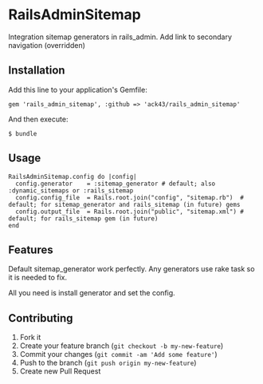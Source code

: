 # RailsAdminSitemap

Integration sitemap generators in rails_admin. Add link to secondary navigation (overridden)

## Installation

Add this line to your application's Gemfile:

    gem 'rails_admin_sitemap', :github => 'ack43/rails_admin_sitemap'

And then execute:

    $ bundle

## Usage

    RailsAdminSitemap.config do |config|
      config.generator    = :sitemap_generator # default; also :dynamic_sitemaps or :rails_sitemap
      config.config_file  = Rails.root.join("config", "sitemap.rb")  # default; for sitemap_generator and rails_sitemap (in future) gems
      config.output_file  = Rails.root.join("public", "sitemap.xml") # default; for rails_sitemap gem (in future)
    end

## Features

  Default sitemap_generator work perfectly. Any generators use rake task so it is needed to fix. 
  
  All you need is install generator and set the config.
    
## Contributing

1. Fork it
2. Create your feature branch (`git checkout -b my-new-feature`)
3. Commit your changes (`git commit -am 'Add some feature'`)
4. Push to the branch (`git push origin my-new-feature`)
5. Create new Pull Request